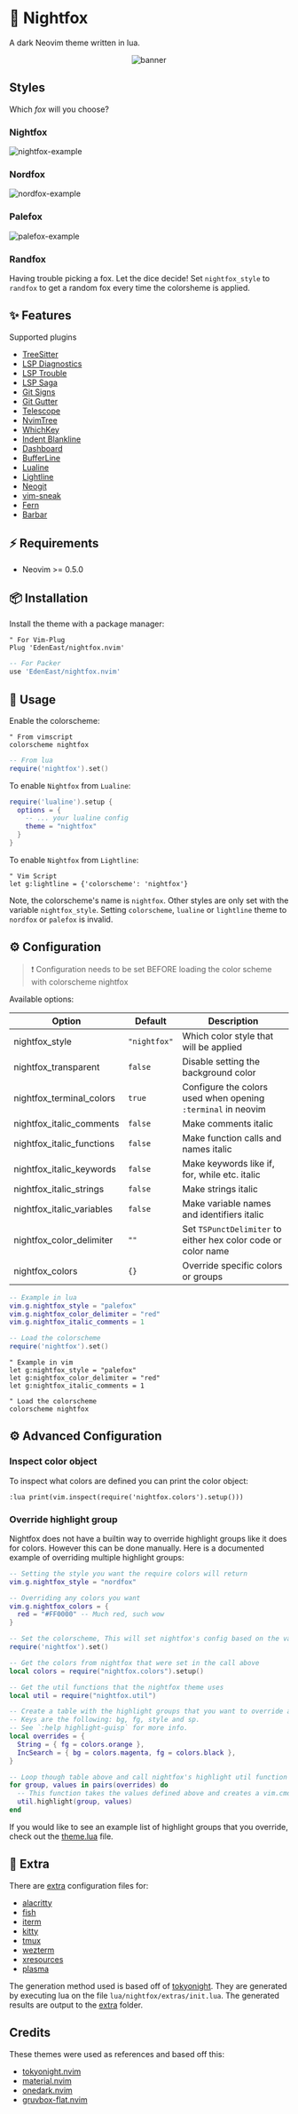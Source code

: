 # 🦊 Nightfox

A dark Neovim theme written in lua.

<div align="center">
<img src="https://github.com/EdenEast/nightfox.nvim/wiki/resources/banner.svg" alt="banner" />
</div>

## Styles

Which _fox_ will you choose?

### Nightfox

![nightfox-example](https://github.com/EdenEast/nightfox.nvim/wiki/images/gallery-nightfox-example.png)

### Nordfox

![nordfox-example](https://github.com/EdenEast/nightfox.nvim/wiki/images/gallery-nordfox-example.png)

### Palefox

![palefox-example](https://github.com/EdenEast/nightfox.nvim/wiki/images/gallery-palefox-example.png)

### Randfox

Having trouble picking a fox. Let the dice decide! Set `nightfox_style` to `randfox` to get a random
fox every time the colorsheme is applied.

## ✨ Features

Supported plugins

- [TreeSitter](https://github.com/nvim-treesitter/nvim-treesitter)
- [LSP Diagnostics](https://neovim.io/doc/user/lsp.html)
- [LSP Trouble](https://github.com/folke/lsp-trouble.nvim)
- [LSP Saga](https://github.com/glepnir/lspsaga.nvim)
- [Git Signs](https://github.com/lewis6991/gitsigns.nvim)
- [Git Gutter](https://github.com/airblade/vim-gitgutter)
- [Telescope](https://github.com/nvim-telescope/telescope.nvim)
- [NvimTree](https://github.com/kyazdani42/nvim-tree.lua)
- [WhichKey](https://github.com/liuchengxu/vim-which-key)
- [Indent Blankline](https://github.com/lukas-reineke/indent-blankline.nvim)
- [Dashboard](https://github.com/glepnir/dashboard-nvim)
- [BufferLine](https://github.com/akinsho/nvim-bufferline.lua)
- [Lualine](https://github.com/hoob3rt/lualine.nvim)
- [Lightline](https://github.com/itchyny/lightline.vim)
- [Neogit](https://github.com/TimUntersberger/neogit)
- [vim-sneak](https://github.com/justinmk/vim-sneak)
- [Fern](https://github.com/lambdalisue/fern.vim)
- [Barbar](https://github.com/romgrk/barbar.nvim)

## ⚡️ Requirements

- Neovim >= 0.5.0

## 📦 Installation

Install the theme with a package manager:

```vim
" For Vim-Plug
Plug 'EdenEast/nightfox.nvim'
```

```lua
-- For Packer
use 'EdenEast/nightfox.nvim'
```

## 🚀 Usage

Enable the colorscheme:

```vim
" From vimscript
colorscheme nightfox
```

```lua
-- From lua
require('nightfox').set()
```

To enable `Nightfox` from `Lualine`:

```lua
require('lualine').setup {
  options = {
    -- ... your lualine config
    theme = "nightfox"
  }
}
```

To enable `Nightfox` from `Lightline`:

```vim
" Vim Script
let g:lightline = {'colorscheme': 'nightfox'}
```

Note, the colorscheme's name is `nightfox`. Other styles are only set with the variable
`nightfox_style`. Setting `colorscheme`, `lualine` or `lightline` theme to `nordfox` or `palefox` is invalid.

## ⚙️ Configuration

> ❗️ Configuration needs to be set BEFORE loading the color scheme with colorscheme nightfox

Available options:

| Option                       | Default      | Description                                                         |
| ---------------------------- | ------------ | ------------------------------------------------------------------- |
| nightfox_style               | `"nightfox"` | Which color style that will be applied                              |
| nightfox_transparent         | `false`      | Disable setting the background color                                |
| nightfox_terminal_colors     | `true`       | Configure the colors used when opening `:terminal` in neovim        |
| nightfox_italic_comments     | `false`      | Make comments italic                                                |
| nightfox_italic_functions    | `false`      | Make function calls and names italic                                |
| nightfox_italic_keywords     | `false`      | Make keywords like if, for, while etc. italic                       |
| nightfox_italic_strings      | `false`      | Make strings italic                                                 |
| nightfox_italic_variables    | `false`      | Make variable names and identifiers italic                          |
| nightfox_color_delimiter     | `""`         | Set `TSPunctDelimiter` to either hex color code or color name       |
| nightfox_colors              | `{}`         | Override specific colors or groups                                  |


```lua
-- Example in lua
vim.g.nightfox_style = "palefox"
vim.g.nightfox_color_delimiter = "red"
vim.g.nightfox_italic_comments = 1

-- Load the colorscheme
require('nightfox').set()
```

```vim
" Example in vim
let g:nightfox_style = "palefox"
let g:nightfox_color_delimiter = "red"
let g:nightfox_italic_comments = 1

" Load the colorscheme
colorscheme nightfox
```

## ⚙️ Advanced Configuration

### Inspect color object

To inspect what colors are defined you can print the color object:

```vim
:lua print(vim.inspect(require('nightfox.colors').setup()))
```

### Override highlight group

Nightfox does not have a builtin way to override highlight groups like it does for colors. However
this can be done manually. Here is a documented example of overriding multiple highlight groups:

```lua
-- Setting the style you want the require colors will return
vim.g.nightfox_style = "nordfox"

-- Overriding any colors you want
vim.g.nightfox_colors = {
  red = "#FF0000" -- Much red, such wow
}

-- Set the colorscheme, This will set nightfox's config based on the variables above
require('nightfox').set()

-- Get the colors from nightfox that were set in the call above
local colors = require("nightfox.colors").setup()

-- Get the util functions that the nightfox theme uses
local util = require("nightfox.util")

-- Create a table with the highlight groups that you want to override and the highlight group keys.
-- Keys are the following: bg, fg, style and sp.
-- See `:help highlight-guisp` for more info.
local overrides = {
  String = { fg = colors.orange },
  IncSearch = { bg = colors.magenta, fg = colors.black },
}

-- Loop though table above and call nightfox's highlight util function
for group, values in pairs(overrides) do
  -- This function takes the values defined above and creates a vim.cmd highlight command.
  util.highlight(group, values)
end
```

If you would like to see an example list of highlight groups that you override, check out the
[theme.lua](./lua/nightfox/theme.lua) file.


## 🍬 Extra

There are [extra](./extra) configuration files for:

- [alacritty](https://github.com/alacritty/alacritty)
- [fish](https://fishshell.com/)
- [iterm](https://iterm2.com/index.html)
- [kitty](https://sw.kovidgoyal.net/kitty/overview/#configuring-kitty)
- [tmux](https://github.com/tmux/tmux)
- [wezterm](https://wezfurlong.org/wezterm/config/appearance.html#defining-a-color-scheme-in-a-separate-file)
- [xresources](https://wiki.archlinux.org/title/X_resources)
- [plasma](https://kde.org/plasma-desktop/)

The generation method used is based off of [tokyonight](https://github.com/folke/tokyonight.nvim).
They are generated by executing lua on the file `lua/nightfox/extras/init.lua`. The generated
results are output to the [extra](./extra) folder.

## Credits

These themes were used as references and based off this:

- [tokyonight.nvim](https://github.com/folke/tokyonight.nvim/)
- [material.nvim](https://github.com/marko-cerovac/material.nvim)
- [onedark.nvim](https://github.com/ful1e5/onedark.nvim)
- [gruvbox-flat.nvim](https://github.com/eddyekofo94/gruvbox-flat.nvim)

